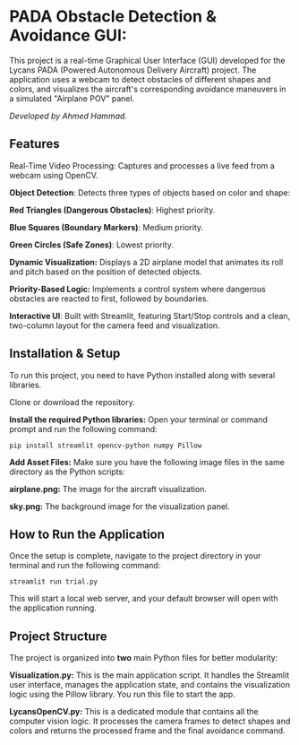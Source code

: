 # **PADA Obstacle Detection & Avoidance GUI**:

This project is a real-time Graphical User Interface (GUI) developed for the Lycans PADA (Powered Autonomous Delivery Aircraft) project. The application uses a webcam to detect obstacles of different shapes and colors, and visualizes the aircraft's corresponding avoidance maneuvers in a simulated "Airplane POV" panel.

*Developed by Ahmed Hammad.*

## **Features**
Real-Time Video Processing: Captures and processes a live feed from a webcam using OpenCV.

**Object Detection**: Detects three types of objects based on color and shape:

**Red Triangles (Dangerous Obstacles)**: Highest priority.

**Blue Squares (Boundary Markers)**: Medium priority.

**Green Circles (Safe Zones)**: Lowest priority.

**Dynamic Visualization:** Displays a 2D airplane model that animates its roll and pitch based on the position of detected objects.

**Priority-Based Logic:** Implements a control system where dangerous obstacles are reacted to first, followed by boundaries.

**Interactive UI**: Built with Streamlit, featuring Start/Stop controls and a clean, two-column layout for the camera feed and visualization.

## **Installation & Setup**
To run this project, you need to have Python installed along with several libraries.

Clone or download the repository.

**Install the required Python libraries:**
Open your terminal or command prompt and run the following command:

` pip install streamlit opencv-python numpy Pillow `

**Add Asset Files:**
Make sure you have the following image files in the same directory as the Python scripts:

**airplane.png:** The image for the aircraft visualization.

**sky.png:** The background image for the visualization panel.

## **How to Run the Application**
Once the setup is complete, navigate to the project directory in your terminal and run the following command:

`streamlit run trial.py`

This will start a local web server, and your default browser will open with the application running.

## **Project Structure**
The project is organized into **two** main Python files for better modularity:

**Visualization.py:** This is the main application script. It handles the Streamlit user interface, manages the application state, and contains the visualization logic using the Pillow library. You run this file to start the app.

**LycansOpenCV.py:** This is a dedicated module that contains all the computer vision logic. It processes the camera frames to detect shapes and colors and returns the processed frame and the final avoidance command.
